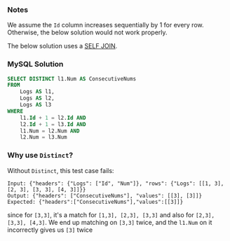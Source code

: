### Notes

We assume the `Id` column increases sequentially by 1 for every row. Otherwise, the below solution would not work properly.

The below solution uses a [SELF JOIN](https://www.w3schools.com/sql/sql_join_self.asp).

### MySQL Solution

```sql
SELECT DISTINCT l1.Num AS ConsecutiveNums
FROM
    Logs AS l1,
    Logs AS l2,
    Logs AS l3
WHERE
    l1.Id + 1 = l2.Id AND
    l2.Id + 1 = l3.Id AND
    l1.Num = l2.Num AND
    l2.Num = l3.Num
```

### Why use `Distinct`?

Without `Distinct`, this test case fails:

```
Input: {"headers": {"Logs": ["Id", "Num"]}, "rows": {"Logs": [[1, 3], [2, 3], [3, 3], [4, 3]]}}
Output: {"headers": ["ConsecutiveNums"], "values": [[3], [3]]}
Expected: {"headers":["ConsecutiveNums"],"values":[[3]]}
```

since for `[3,3]`, it's a match for `[1,3], [2,3], [3,3]` and also for `[2,3], [3,3], [4,3]`.  We end up matching on `[3,3]` twice, and the `l1.Num` on it incorrectly gives us `[3]` twice
